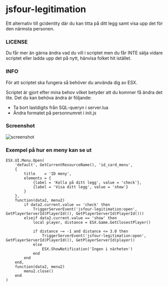 # jsfour-legitimation
Ett alternativ till gcidentity där du kan titta på ditt legg samt visa upp det för den närmsta personen.

### LICENSE
Du får mer än gärna ändra vad du vill i scriptet men du får INTE sälja vidare scriptet eller ladda upp det på nytt, hänvisa folket hit istället.

### INFO
För att scriptet ska fungera så behöver du använda dig av ESX.

Scriptet är gjort efter mina behov vilket betyder att du kommer få ändra det lite.
Det du kan behöva ändra är följande:

- Ta bort lastdigits från SQL-queryn i server.lua
- Ändra formatet på personnumret i init.js

### Screenshot
![screenshot](https://i.gyazo.com/98063ed06b7a804e6978c5e4bb4886e6.png)

### Exempel på hur en meny kan se ut
```
ESX.UI.Menu.Open(
	'default', GetCurrentResourceName(), 'id_card_menu',
	{
		title    = 'ID meny',
		elements = {
			{label = 'Kolla på ditt legg', value = 'check'},
			{label = 'Visa ditt legg', value = 'show'}
		}
	},
	function(data2, menu2)
		if data2.current.value == 'check' then
			TriggerServerEvent('jsfour-legitimation:open', GetPlayerServerId(PlayerId()), GetPlayerServerId(PlayerId()))
		elseif data2.current.value == 'show' then
			local player, distance = ESX.Game.GetClosestPlayer()

			if distance ~= -1 and distance <= 3.0 then
				TriggerServerEvent('jsfour-legitimation:open', GetPlayerServerId(PlayerId()), GetPlayerServerId(player))
			else
				ESX.ShowNotification('Ingen i närheten')
			end
		end
	end,
	function(data2, menu2)
		menu2.close()
	end
)
```
